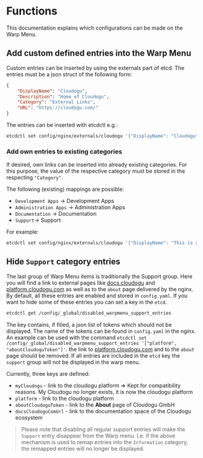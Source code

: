 # Functions
This documentation explains which configurations can be made on the Warp Menu.

## Add custom defined entries into the Warp Menu
Custom entries can be inserted by using the externals part of etcd.
The entries must be a json struct of the following form:

```json
{
    "DisplayName": "Cloudogu", 
    "Description": "Home of Cloudogu", 
    "Category": "External Links", 
    "URL": "https://cloudogu.com/"
}
```

The entries can be inserted with etcdctl e.g.:

```bash
etcdctl set config/nginx/externals/cloudogu '{"DisplayName": "Cloudogu","Description": "Home of Cloudogu", "Category": "External Links", "URL": "https://cloudogu.com/"}'
```

### Add own entries to existing categories
If desired, own links can be inserted into already existing categories.
For this purpose, the value of the respective category must be stored in the respecting `"Category"`.

The following (existing) mappings are possible:
* `Development Apps` -> Development Apps
* `Administration Apps` -> Administration Apps
* `Documentation` -> Documentation
* `Support`-> Support

For example:
```bash
etcdctl set config/nginx/externals/cloudogu '{"DisplayName": "This is a custom Link", "Description": "Link to my resource", "Category": "Development Apps", "URL": "https://my.stuff.com/"}'
```

## Hide `Support` category entries
The last group of Warp Menu items is traditionally the Support group. Here you will find a link to external pages like [docs.cloudogu](https://docs.cloudogu.com/) and
[platform.cloudogu.com](https://platform.cloudogu.com/en/) as well as to the `about` page delivered by the nginx.
By default, all these entries are enabled and stored in `config.yaml`.
If you want to hide some of these entries you can set a key in the `etcd`.   

```bash
etcdctl get /config/_global/disabled_warpmenu_support_entries
```

The key contains, if filled, a json list of tokens which should not be displayed. The name of the tokens can be found in `config.yaml` in the 
nginx.
An example can be used with the command `etcdctl set /config/_global/disabled_warpmenu_support_entries '["platform", "aboutCloudoguToken"]'`.
the link to [platform.cloudogu.com](https://platform.cloudogu.com/en/) and to the `about` page should be removed.
If all entries are included in the `etcd` key the `support` group will not be displayed in the warp menu.

Currently, three keys are defined:
* `myCloudogu` - link to the cloudogu platform => Kept for compatibility reasons. My Cloudogu no longer exists, it is now the cloudogu platform
* `platform` - link to the cloudogu platform
* `aboutCloudoguToken` - link to the __About__ page of Cloudogu GmbH
* `docsCloudoguComUrl` - link to the documentation space of the Cloudogu ecosystem

> Please note that disabling all regular support entries will make the `Support` entry disappear from the Warp menu.
> I.e. if the above mechanism is used to remap entries into the `Information` category, the remapped entries will no longer be displayed.